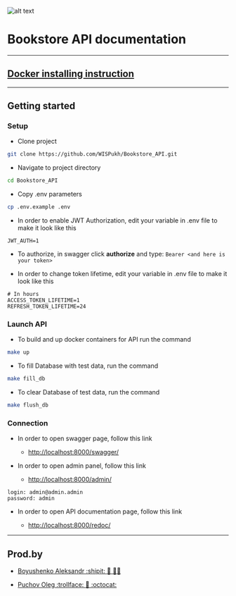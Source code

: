 ![alt text](https://static.tildacdn.com/tild3561-6163-4531-b662-383539366166/WIS_LOGO_white_NEW.svg)

# Bookstore API documentation

---

## [Docker installing instruction](https://docs.docker.com/engine/install/)

---

## Getting started

###  Setup

- Clone project

```bash
git clone https://github.com/WISPukh/Bookstore_API.git
```

- Navigate to project directory

```bash
cd Bookstore_API
```

- Copy .env parameters

```bash
cp .env.example .env
```

- In order to enable JWT Authorization, edit your variable in .env file to make it look like this

```dotenv
JWT_AUTH=1
```
- To authorize, in swagger click **authorize** and type:
```Bearer <and here is your token>```

- In order to change token lifetime, edit your variable in .env file to make it look like this

```dotenv
# In hours
ACCESS_TOKEN_LIFETIME=1
REFRESH_TOKEN_LIFETIME=24
```

### Launch API

- To build and up docker containers for API run the command

```bash
make up
```

- To fill Database with test data, run the command

```bash
make fill_db
```

- To clear Database of test data, run the command

```bash
make flush_db
```

### Connection

- In order to open swagger page, follow this link

    - [http://localhost:8000/swagger/](http://localhost:8000/swagger/)

- In order to open admin panel, follow this link

    - [http://localhost:8000/admin/](http://localhost:8000/admin/)

```text
login: admin@admin.admin
password: admin
```

- In order to open API documentation page, follow this link

     - [http://localhost:8000/redoc/](http://localhost:8000/redoc/)

---

## Prod.by

+ [Boyushenko Aleksandr :shipit: :call_me_hand: :man_technologist:](https://t.me/SandrSX)

+ [Puchov Oleg :trollface: :exploding_head: :octocat:](https://t.me/JustFinn363)
